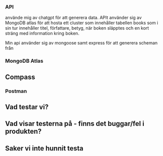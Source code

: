 ### API
använde mig av chatgpt för att generera data.
APIt använder sig av MongoDB atlas för att hosta ett cluster som innehåller tabellen books som i sin tur innehåller titel, författare, betyg, när boken släpptes och en kort sträng
med information kring boken.

Min api använder sig av mongoose samt express för att generera scheman från

### MongoDB Atlas

## Compass

### Postman
## Vad testar vi?


## Vad visar testerna på - finns det buggar/fel i produkten? 


## Saker vi inte hunnit testa
